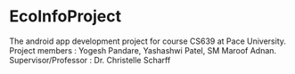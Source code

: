 EcoInfoProject
==============
The android app development project for course CS639 at Pace University.
Project members : Yogesh Pandare, Yashashwi Patel, SM Maroof Adnan.
Supervisor/Professor : Dr. Christelle Scharff
